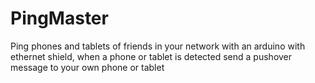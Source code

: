 PingMaster
==========

Ping phones and tablets of friends in your network with an arduino with ethernet shield, when a phone or tablet is detected send a pushover message to your own phone or tablet
